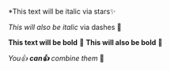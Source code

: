 *This text will be italic via stars✨

_This will also be italic_ via dashes 💨 

**This text will be bold** 🔩 
__This will also be bold__ 🍂 

_You👍  **can👍** combine them_ 🍦 
